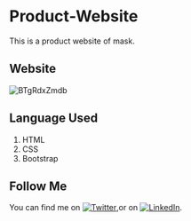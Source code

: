 # Product-Website
This is a product website of mask.

## Website
![BTgRdxZmdb](https://user-images.githubusercontent.com/78084828/128723053-1373b3f3-f834-4fe6-8ee9-d4f2dc5523d3.gif)



## Language Used
1. HTML
2. CSS
3. Bootstrap 

## Follow Me
You can find me on [![Twitter][1.2]][1],or on [![LinkedIn][2.2]][2].

[1.2]: http://i.imgur.com/wWzX9uB.png (twitter icon without padding)
[2.2]: https://raw.githubusercontent.com/MartinHeinz/MartinHeinz/master/linkedin-3-16.png (LinkedIn icon without padding)

[1]: https://twitter.com/imaashish_
[2]: https://www.linkedin.com/in/shubham-ashish-81a6a01b2/
